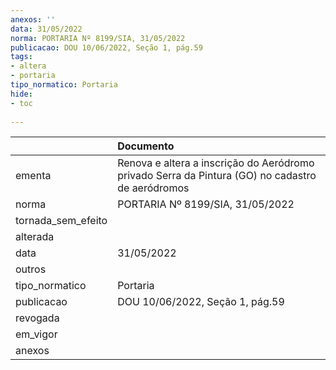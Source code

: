 ```yaml
---
anexos: ''
data: 31/05/2022
norma: PORTARIA Nº 8199/SIA, 31/05/2022
publicacao: DOU 10/06/2022, Seção 1, pág.59
tags:
- altera
- portaria
tipo_normatico: Portaria
hide: 
- toc 
 
---
```


|                    | Documento                                                                                        |
|:-------------------|:-------------------------------------------------------------------------------------------------|
| ementa             | Renova e altera a inscrição do Aeródromo privado Serra da Pintura (GO) no cadastro de aeródromos |
| norma              | PORTARIA Nº 8199/SIA, 31/05/2022                                                                 |
| tornada_sem_efeito |                                                                                                  |
| alterada           |                                                                                                  |
| data               | 31/05/2022                                                                                       |
| outros             |                                                                                                  |
| tipo_normatico     | Portaria                                                                                         |
| publicacao         | DOU 10/06/2022, Seção 1, pág.59                                                                  |
| revogada           |                                                                                                  |
| em_vigor           |                                                                                                  |
| anexos             |                                                                                                  |